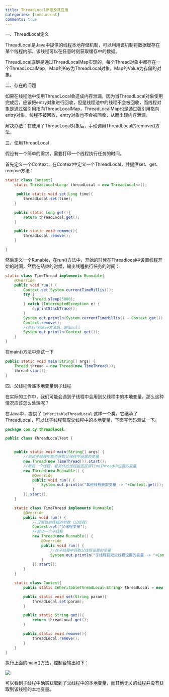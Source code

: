 ```yaml
---
title: ThreadLocal原理及其应用
categories: [concurrent]
comments: true
---
```


一、ThreadLocal定义

ThreadLocal是Java中提供的线程本地存储机制，可以利用该机制将数据缓存在某个线程内部，该线程可以在任意时刻获取缓存中的数据。

ThreadLocal底层是通过ThreadLocalMap实现的，每个Thread对象中都存在一个ThreadLocalMap，Map的Key为ThreadLocal对象，Map的Value为存储的对象。

二、存在的问题

如果在线程池中使用ThreadLocal会造成内存泄漏，因为当ThreadLocal对象使用完成后，应该把entry对象进行回收，但是线程池中的线程不会被回收，而线程对象是通过强引用指向ThreadLocalMap，ThreadLocalMap也是通过强引用指向entry对象，线程不被回收，entry对象也不会被回收，从而出现内存泄漏。

解决办法：在使用了ThreadLocal对象后，手动调用ThreadLocal的remove()方法。

三、使用ThreadLocal

假设有一个简单的需求，需要打印一个线程执行任务的时间。

首先定义一个Context，在Context中定义一个ThreadLocal，并提供set、get、remove方法：

```java
static class Context{
    static ThreadLocal<Long> threadLocal = new ThreadLocal<>();

     public static void set(Long time){
        threadLocal.set(time);
    }

    public static Long get(){
        return threadLocal.get();
    }

    public static void remove(){
        threadLocal.remove();
    }

}
```

然后定义一个Runable，在run()方法中，开始的时候在Threadlocal中设置线程开始的时间，然后在结束的时候，输出线程执行任务的时间：

```java
static class TimeThread implements Runnable{
    @Override
    public void run() {
        Context.set(System.currentTimeMillis());
        try {
            Thread.sleep(5000);
        } catch (InterruptedException e) {
            e.printStackTrace();
        }
        System.out.println(System.currentTimeMillis() - Context.get());
        Context.remove();
        //执行remove方法后，输出null
        System.out.println(Context.get());
    }
}
```

在main()方法中测试一下

```java
public static void main(String[] args) {
    Thread thread = new Thread(new TimeThread());
    thread.start();
}
```

四、父线程传递本地变量到子线程

在实际的工作中，我们可能会遇到子线程中会用到父线程中的本地变量，那么这种情况应该怎么处理呢？

在Java中，提供了 `InheritableThreadLocal` 这样一个类，它继承了ThreadLocal，可以让子线程获取父线程中的本地变量，下面写代码测试一下。

```java
package com.cy.threadlocal;

public class ThreadLocalTest {


    public static void main(String[] args) {
        //测试子线程中能否获取父线程中设置的变量
        new Thread(new TimeThread()).start();
        //新启一个线程，看另外的线程能否获得TimeThread中设置的变量
        new Thread(new Runnable() {
            @Override
            public void run() {
                System.out.println("其他线程获取变量 -> "+Context.get());
            }
        }).start();
    }

    static class TimeThread implements Runnable{
        @Override
        public void run() {
            //设置当前线程的参数（父线程）
            Context.set("父线程变量");
            //启动一个子线程
            new Thread(new Runnable() {
                @Override
                public void run() {
                    //在子线程中获取父线程设置的变量
                    System.out.println("子线程获取父线程设置的变量 -> "+Context.get());
                }
            }).start();
        }
    }

    static class Context{
        public static InheritableThreadLocal<String> threadLocal = new InheritableThreadLocal<>();

        public static void set(String param){
            threadLocal.set(param);
        }

        public static String get(){
            return threadLocal.get();
        }

        public static void remove(){
            threadLocal.remove();
        }
    }
}
```

执行上面的main()方法，控制台输出如下：

![](https://aries-cy.github.io/assets/note_img/threadlocal_ans.png)

可以看到子线程中确实获取到了父线程中的本地变量，而其他无关的线程并没有获取到该线程的本地变量。